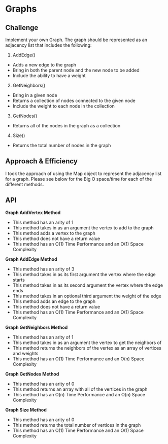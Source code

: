 # Graphs

## Challenge
Implement your own Graph. The graph should be represented as an adjacency list that includes the following:

1. AddEdge()
- Adds a new edge to the graph
- Bring in both the parent node and the new node to be added
- Include the ability to have a weight
2. GetNeighbors()
- Bring in a given node
- Returns a collection of nodes connected to the given node
- Include the weight to each node in the collection
3. GetNodes()
- Returns all of the nodes in the graph as a collection
4. Size()
- Returns the total number of nodes in the graph

## Approach & Efficiency
I took the approach of using the Map object to represent the adjacency list for a graph. Please see below for the Big O space/time for each of the different methods.

## API
**Graph AddVertex Method**
- This method has an arity of 1
- This method takes in as an argument the vertex to add to the graph
- This method adds a vertex to the graph
- This method does not have a return value
- This method has an O(1) Time Performance and an O(1) Space Complexity

**Graph AddEdge Method**
- This method has an arity of 3
- This method takes in as its first argument the vertex where the edge starts
- This method takes in as its second argument the vertex where the edge ends
- This method takes in an optional third argument the weight of the edge
- This method adds an edge to the graph
- This method does not have a return value
- This method has an O(1) Time Performance and an O(1) Space Complexity

**Graph GetNeighbors Method**
- This method has an arity of 1
- This method takes in as an argument the vertex to get the neighbors of
- This method returns the neighbors of the vertex as an array of vertices and weights
- This method has an O(1) Time Performance and an O(n) Space Complexity

**Graph GetNodes Method**
- This method has an arity of 0
- This method returns an array with all of the vertices in the graph
- This method has an O(n) Time Performance and an O(n) Space Complexity

**Graph Size Method**
- This method has an arity of 0
- This method returns the total number of vertices in the graph
- This method has an O(1) Time Performance and an O(1) Space Complexity